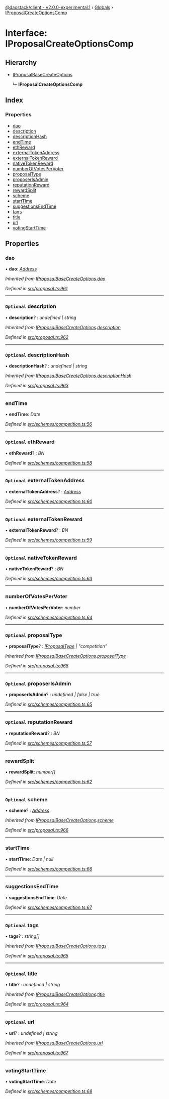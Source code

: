 [@daostack/client - v2.0.0-experimental.1](../README.md) › [Globals](../globals.md) › [IProposalCreateOptionsComp](iproposalcreateoptionscomp.md)

# Interface: IProposalCreateOptionsComp

## Hierarchy

* [IProposalBaseCreateOptions](iproposalbasecreateoptions.md)

  ↳ **IProposalCreateOptionsComp**

## Index

### Properties

* [dao](iproposalcreateoptionscomp.md#dao)
* [description](iproposalcreateoptionscomp.md#optional-description)
* [descriptionHash](iproposalcreateoptionscomp.md#optional-descriptionhash)
* [endTime](iproposalcreateoptionscomp.md#endtime)
* [ethReward](iproposalcreateoptionscomp.md#optional-ethreward)
* [externalTokenAddress](iproposalcreateoptionscomp.md#optional-externaltokenaddress)
* [externalTokenReward](iproposalcreateoptionscomp.md#optional-externaltokenreward)
* [nativeTokenReward](iproposalcreateoptionscomp.md#optional-nativetokenreward)
* [numberOfVotesPerVoter](iproposalcreateoptionscomp.md#numberofvotespervoter)
* [proposalType](iproposalcreateoptionscomp.md#optional-proposaltype)
* [proposerIsAdmin](iproposalcreateoptionscomp.md#optional-proposerisadmin)
* [reputationReward](iproposalcreateoptionscomp.md#optional-reputationreward)
* [rewardSplit](iproposalcreateoptionscomp.md#rewardsplit)
* [scheme](iproposalcreateoptionscomp.md#optional-scheme)
* [startTime](iproposalcreateoptionscomp.md#starttime)
* [suggestionsEndTime](iproposalcreateoptionscomp.md#suggestionsendtime)
* [tags](iproposalcreateoptionscomp.md#optional-tags)
* [title](iproposalcreateoptionscomp.md#optional-title)
* [url](iproposalcreateoptionscomp.md#optional-url)
* [votingStartTime](iproposalcreateoptionscomp.md#votingstarttime)

## Properties

###  dao

• **dao**: *[Address](../globals.md#address)*

*Inherited from [IProposalBaseCreateOptions](iproposalbasecreateoptions.md).[dao](iproposalbasecreateoptions.md#dao)*

*Defined in [src/proposal.ts:961](https://github.com/daostack/client/blob/6c661ff/src/proposal.ts#L961)*

___

### `Optional` description

• **description**? : *undefined | string*

*Inherited from [IProposalBaseCreateOptions](iproposalbasecreateoptions.md).[description](iproposalbasecreateoptions.md#optional-description)*

*Defined in [src/proposal.ts:962](https://github.com/daostack/client/blob/6c661ff/src/proposal.ts#L962)*

___

### `Optional` descriptionHash

• **descriptionHash**? : *undefined | string*

*Inherited from [IProposalBaseCreateOptions](iproposalbasecreateoptions.md).[descriptionHash](iproposalbasecreateoptions.md#optional-descriptionhash)*

*Defined in [src/proposal.ts:963](https://github.com/daostack/client/blob/6c661ff/src/proposal.ts#L963)*

___

###  endTime

• **endTime**: *Date*

*Defined in [src/schemes/competition.ts:56](https://github.com/daostack/client/blob/6c661ff/src/schemes/competition.ts#L56)*

___

### `Optional` ethReward

• **ethReward**? : *BN*

*Defined in [src/schemes/competition.ts:58](https://github.com/daostack/client/blob/6c661ff/src/schemes/competition.ts#L58)*

___

### `Optional` externalTokenAddress

• **externalTokenAddress**? : *[Address](../globals.md#address)*

*Defined in [src/schemes/competition.ts:60](https://github.com/daostack/client/blob/6c661ff/src/schemes/competition.ts#L60)*

___

### `Optional` externalTokenReward

• **externalTokenReward**? : *BN*

*Defined in [src/schemes/competition.ts:59](https://github.com/daostack/client/blob/6c661ff/src/schemes/competition.ts#L59)*

___

### `Optional` nativeTokenReward

• **nativeTokenReward**? : *BN*

*Defined in [src/schemes/competition.ts:63](https://github.com/daostack/client/blob/6c661ff/src/schemes/competition.ts#L63)*

___

###  numberOfVotesPerVoter

• **numberOfVotesPerVoter**: *number*

*Defined in [src/schemes/competition.ts:64](https://github.com/daostack/client/blob/6c661ff/src/schemes/competition.ts#L64)*

___

### `Optional` proposalType

• **proposalType**? : *[IProposalType](../globals.md#const-iproposaltype) | "competition"*

*Inherited from [IProposalBaseCreateOptions](iproposalbasecreateoptions.md).[proposalType](iproposalbasecreateoptions.md#optional-proposaltype)*

*Defined in [src/proposal.ts:968](https://github.com/daostack/client/blob/6c661ff/src/proposal.ts#L968)*

___

### `Optional` proposerIsAdmin

• **proposerIsAdmin**? : *undefined | false | true*

*Defined in [src/schemes/competition.ts:65](https://github.com/daostack/client/blob/6c661ff/src/schemes/competition.ts#L65)*

___

### `Optional` reputationReward

• **reputationReward**? : *BN*

*Defined in [src/schemes/competition.ts:57](https://github.com/daostack/client/blob/6c661ff/src/schemes/competition.ts#L57)*

___

###  rewardSplit

• **rewardSplit**: *number[]*

*Defined in [src/schemes/competition.ts:62](https://github.com/daostack/client/blob/6c661ff/src/schemes/competition.ts#L62)*

___

### `Optional` scheme

• **scheme**? : *[Address](../globals.md#address)*

*Inherited from [IProposalBaseCreateOptions](iproposalbasecreateoptions.md).[scheme](iproposalbasecreateoptions.md#optional-scheme)*

*Defined in [src/proposal.ts:966](https://github.com/daostack/client/blob/6c661ff/src/proposal.ts#L966)*

___

###  startTime

• **startTime**: *Date | null*

*Defined in [src/schemes/competition.ts:66](https://github.com/daostack/client/blob/6c661ff/src/schemes/competition.ts#L66)*

___

###  suggestionsEndTime

• **suggestionsEndTime**: *Date*

*Defined in [src/schemes/competition.ts:67](https://github.com/daostack/client/blob/6c661ff/src/schemes/competition.ts#L67)*

___

### `Optional` tags

• **tags**? : *string[]*

*Inherited from [IProposalBaseCreateOptions](iproposalbasecreateoptions.md).[tags](iproposalbasecreateoptions.md#optional-tags)*

*Defined in [src/proposal.ts:965](https://github.com/daostack/client/blob/6c661ff/src/proposal.ts#L965)*

___

### `Optional` title

• **title**? : *undefined | string*

*Inherited from [IProposalBaseCreateOptions](iproposalbasecreateoptions.md).[title](iproposalbasecreateoptions.md#optional-title)*

*Defined in [src/proposal.ts:964](https://github.com/daostack/client/blob/6c661ff/src/proposal.ts#L964)*

___

### `Optional` url

• **url**? : *undefined | string*

*Inherited from [IProposalBaseCreateOptions](iproposalbasecreateoptions.md).[url](iproposalbasecreateoptions.md#optional-url)*

*Defined in [src/proposal.ts:967](https://github.com/daostack/client/blob/6c661ff/src/proposal.ts#L967)*

___

###  votingStartTime

• **votingStartTime**: *Date*

*Defined in [src/schemes/competition.ts:68](https://github.com/daostack/client/blob/6c661ff/src/schemes/competition.ts#L68)*

